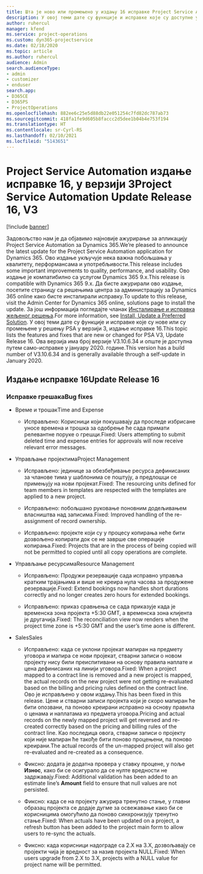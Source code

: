 ```yaml
---
title: Шта је ново или промењено у издању 16 исправке Project Service Automation верзије 3
description: У овој теми дате су функције и исправке које су доступне у издању 16 исправке за Project Service Automation верзије 3.
author: ruhercul
manager: kfend
ms.service: project-operations
ms.custom: dyn365-projectservice
ms.date: 02/18/2020
ms.topic: article
ms.author: ruhercul
audience: Admin
search.audienceType:
- admin
- customizer
- enduser
search.app:
- D365CE
- D365PS
- ProjectOperations
ms.openlocfilehash: 882ee6c25e5d88db22e051254c7fd82dc787ab73
ms.sourcegitcommit: 418fa1fe9d605b8faccc2d5dee1b04b4e753f194
ms.translationtype: HT
ms.contentlocale: sr-Cyrl-RS
ms.lasthandoff: 02/10/2021
ms.locfileid: "5143651"
---
```

# <a name="project-service-automation-update-release-16-v3"></a><span data-ttu-id="db62d-103">Project Service Automation издање исправке 16, у верзији 3</span><span class="sxs-lookup"><span data-stu-id="db62d-103">Project Service Automation Update Release 16, V3</span></span>

[!include [banner](../includes/psa-now-project-operations.md)]

<span data-ttu-id="db62d-104">Задовољство нам је да објавимо најновије ажурирање за апликацију Project Service Automation за Dynamics 365.</span><span class="sxs-lookup"><span data-stu-id="db62d-104">We’re pleased to announce the latest update for the Project Service Automation application for Dynamics 365.</span></span> <span data-ttu-id="db62d-105">Ово издање укључује нека важна побољшања у квалитету, перформансама и употребљивости.</span><span class="sxs-lookup"><span data-stu-id="db62d-105">This release includes some important improvements to quality, performance, and usability.</span></span>  <span data-ttu-id="db62d-106">Ово издање је компатибилно са услугом Dynamics 365 9.x.</span><span class="sxs-lookup"><span data-stu-id="db62d-106">This release is compatible with Dynamics 365 9.x.</span></span> <span data-ttu-id="db62d-107">Да бисте ажурирали ово издање, посетите страницу са решењима центра за администрацију за Dynamics 365 online како бисте инсталирали исправку.</span><span class="sxs-lookup"><span data-stu-id="db62d-107">To update to this release, visit the Admin Center for Dynamics 365 online, solutions page to install the update.</span></span> <span data-ttu-id="db62d-108">За још информација погледајте чланак [Инсталирање и исправка жељеног решења](https://docs.microsoft.com/dynamics365/project-service/upgrade-psa-home-page).</span><span class="sxs-lookup"><span data-stu-id="db62d-108">For more information, see [Install, Update a Preferred Solution](https://docs.microsoft.com/dynamics365/project-service/upgrade-psa-home-page).</span></span>
<span data-ttu-id="db62d-109">У овој теми дате су функције и исправке које су нове или су промењене у решењу PSA у верзији 3, издање исправке 16.</span><span class="sxs-lookup"><span data-stu-id="db62d-109">This topic lists the features and fixes that are new or changed for PSA V3, Update Release 16.</span></span> <span data-ttu-id="db62d-110">Ова верзија има број верзије V3.10.6.34 и опште је доступна путем само-исправке у јануару 2020. године.</span><span class="sxs-lookup"><span data-stu-id="db62d-110">This version has a build number of V3.10.6.34 and is generally available through a self-update in January 2020.</span></span>


## <a name="update-release-16"></a><span data-ttu-id="db62d-111">Издање исправке 16</span><span class="sxs-lookup"><span data-stu-id="db62d-111">Update Release 16</span></span>

### <a name="bug-fixes"></a><span data-ttu-id="db62d-112">Исправке грешака</span><span class="sxs-lookup"><span data-stu-id="db62d-112">Bug fixes</span></span>

-   <span data-ttu-id="db62d-113">Време и трошак</span><span class="sxs-lookup"><span data-stu-id="db62d-113">Time and Expense</span></span>

    -   <span data-ttu-id="db62d-114">Исправљено: Корисници који покушавају да проследе избрисане уносе времена и трошка за одобрење ће сада примати релевантне поруке о грешци.</span><span class="sxs-lookup"><span data-stu-id="db62d-114">Fixed: Users attempting to submit deleted time and expense entries for approvals will now receive relevant error messages.</span></span>

-   <span data-ttu-id="db62d-115">Управљање пројектима</span><span class="sxs-lookup"><span data-stu-id="db62d-115">Project Management</span></span>

    -   <span data-ttu-id="db62d-116">Исправљено: јединице за обезбеђивање ресурса дефинисаних за чланове тима у шаблонима се поштују, а предлошци се примењују на нови пројекат.</span><span class="sxs-lookup"><span data-stu-id="db62d-116">Fixed: The resourcing units defined for team members in templates are respected with the templates are applied to a new project.</span></span>

    -   <span data-ttu-id="db62d-117">Исправљено: побољшано руковање поновним додељивањем власништва над записима.</span><span class="sxs-lookup"><span data-stu-id="db62d-117">Fixed: Improved handling of the re-assignment of record ownership.</span></span>

    -   <span data-ttu-id="db62d-118">Исправљено: пројекте који су у процесу копирања неће бити дозвољено копирати док се не заврше све операције копирања.</span><span class="sxs-lookup"><span data-stu-id="db62d-118">Fixed: Projects that are in the process of being copied will not be permitted to copied until all copy operations are complete.</span></span>

-   <span data-ttu-id="db62d-119">Управљање ресурсима</span><span class="sxs-lookup"><span data-stu-id="db62d-119">Resource Management</span></span>

    -   <span data-ttu-id="db62d-120">Исправљено: Продужи резервације сада исправно управља кратким трајањима и више не креира нула часова за продужене резервације.</span><span class="sxs-lookup"><span data-stu-id="db62d-120">Fixed: Extend bookings now handles short durations correctly and no longer creates zero hours for extended bookings.</span></span>

    -   <span data-ttu-id="db62d-121">Исправљено: приказ сравњења се сада приказује када је временска зона пројекта +5:30 GMT, а временска зона клијента је другачија.</span><span class="sxs-lookup"><span data-stu-id="db62d-121">Fixed: The reconciliation view now renders when the project time zone is +5:30 GMT and the user’s time aone is different.</span></span>

-   <span data-ttu-id="db62d-122">Sales</span><span class="sxs-lookup"><span data-stu-id="db62d-122">Sales</span></span>

    -   <span data-ttu-id="db62d-123">Исправљено: када се уклони пројекат мапиран на предмету уговора и мапира се нови пројекат, стварни записи о новом пројекту нису били преиспитивани на основу правила наплате и цена дефинисаних на линији уговора.</span><span class="sxs-lookup"><span data-stu-id="db62d-123">Fixed: When a project mapped to a contract line is removed and a new project is mapped, the actual records on the new project were not getting re-evaluated based on the billing and pricing rules defined on the contract line.</span></span> <span data-ttu-id="db62d-124">Ово је исправљено у овом издању.</span><span class="sxs-lookup"><span data-stu-id="db62d-124">This has been fixed in this release.</span></span> <span data-ttu-id="db62d-125">Цене и стварни записи пројекта који је скоро мапиран ће бити опозвани, па поново креирани исправно на основу правила о ценама и наплатама из предмета уговора.</span><span class="sxs-lookup"><span data-stu-id="db62d-125">Pricing and actual records on the newly mapped project will get reversed and re-created correctly based on the pricing and billing rules of the contract line.</span></span> <span data-ttu-id="db62d-126">Као последица овога, стварни записи о пројекту који није мапиран ће такође бити поново процењени, па поново креирани.</span><span class="sxs-lookup"><span data-stu-id="db62d-126">The actual records of the un-mapped project will also get re-evaluated and re-created as a consequence.</span></span>

    -   <span data-ttu-id="db62d-127">Фиксно: додата је додатна провера у ставку процене, у поље **Износ**, како би се осигурало да се нулте вредности не задржавају.</span><span class="sxs-lookup"><span data-stu-id="db62d-127">Fixed: Additional validation has been added to an estimate line’s **Amount** field to ensure that null values are not persisted.</span></span>

    -   <span data-ttu-id="db62d-128">Фиксно: када се на пројекту ажурира тренутно стање, у главни образац пројекта се додаје дугме за освежавање како би се корисницима омогућило да поново синхронизују тренутно стање.</span><span class="sxs-lookup"><span data-stu-id="db62d-128">Fixed: When actuals have been updated on a project, a refresh button has been added to the project main form to allow users to re-sync the actuals.</span></span>

    -   <span data-ttu-id="db62d-129">Фиксно: када корисници надограде са 2.X на 3.X, дозвољавају се пројекти чија је вредност за назив пројекта NULL.</span><span class="sxs-lookup"><span data-stu-id="db62d-129">Fixed: When users upgrade from 2.X to 3.X, projects with a NULL value for project name will be permitted.</span></span>

